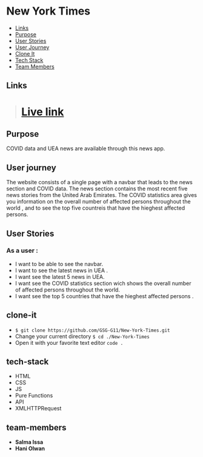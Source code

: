 # New York Times

- [Links](#demo)
- [Purpose](#purpose)
- [User Stories](#user-stories)
- [User Journey](#user-journey)
- [Clone It](#clone-it)
- [Tech Stack](#tech-stack)
- [Team Members](#team-members)

## Links

> # [Live link](https://gsg-g11.github.io/New-York-Times/)

## Purpose

COVID data and UEA news are available through this news app.

## User journey

The website consists of a single page with a navbar that leads to the news section and COVID data. The news section contains the most recent five news stories from the United Arab Emirates. The COVID statistics area gives you information on the overall number of affected persons throughout the world , and to see the top five countreis that have the hieghest affected persons.

## User Stories

### As a user :

- I want to be able to see the navbar.
- I want to see the latest news in UEA .
- I want see the latest 5 news in UEA.
- I want see the COVID statistics section wich shows the overall number of affected persons throughout the world.
- I want see the top 5 countries that have the hieghest affected persons .

## clone-it

- `$ git clone https://github.com/GSG-G11/New-York-Times.git`
- Change your current directory `$ cd ./New-York-Times`
- Open it with your favorite text editor `code .`

## tech-stack

- HTML
- CSS
- JS
- Pure Functions
- API
- XMLHTTPRequest

## team-members

- **Salma Issa**
- **Hani Olwan**
